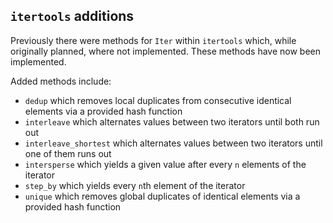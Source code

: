 ## `itertools` additions

Previously there were methods for `Iter` within `itertools` which, while originally planned, where not implemented. These methods have now been implemented.

Added methods include:

+ `dedup` which removes local duplicates from consecutive identical elements via a provided hash function
+ `interleave` which alternates values between two iterators until both run out
+ `interleave_shortest` which alternates values between two iterators until one of them runs out
+ `intersperse` which yields a given value after every `n` elements of the iterator
+ `step_by` which yields every `n`th element of the iterator
+ `unique` which removes global duplicates of identical elements via a provided hash function
